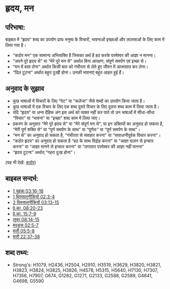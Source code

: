 # हृदय, मन #

## परिभाषा: ##

बाइबल में “हृदय” शब्द का उपयोग प्रायः मनुष्य के विचारों, भावनाओं इच्छाओं और लालसाओं के लिए काम में लिया गया है।

* “कठोर मन” एक सामान्य अभिव्यक्ति है जिसका अर्थ है हठ करके परमेश्वर की आज्ञा न मानना।
* “अपने पूरे हृदय से” या “मेरे पूरे मन से” अर्थात बिना आरक्षण, संपूर्ण समर्पण एवं इच्छा से।
* “मन में बसा लेना” अर्थात किसी बात को गंभीरता से लेते हुए जीवन में आत्मसात कर लेना। 
* “दिल टूटना” अर्थात बहुत दुःखी होना। उनकी भावनाएं बहुत आहत हुई हैं।

## अनुवाद के सुझाव ##

* कुछ भाषाओं में विचारों के लिए “पेट” या “कलेजा” जैसे शब्दों का उपयोग किया जाता है।
* कुछ भाषाओं में एक विचार के लिए एक शब्द दूसरे विचार के लिए दूसरा शब्द काम में लिया जाता है।
* यदि “हृदय” या अन्य दैहिक अंग इस अर्थ को व्यक्त नहीं कर पाते तो उन भाषाओं में सीधा-सीधा “विचार” या “भावना” या “इच्छा” शब्द काम में लिया जाए।
* प्रकरण के अनुसार “मेरे पूरे हृदय से” या “मेरे संपूर्ण मन से”, या इन उक्तियों का अनुवाद हो सकता है, “मेरी पूर्ण शक्ति से” या “पूर्ण समर्पण के साथ” या “पूर्णतः” या “पूर्ण समर्पण के साथ”।
* “मन से” का अनुवाद हो सकता है, “गंभीरता से व्यवहार करना” या “सावधानीपूर्वक विचार करना”।
* “कठोर हृदय” का अनुवाद हो सकता है “हठ के साथ विद्रोह करना” या “आज्ञा पालन से इन्कार करना” या “आज्ञा मानने से इन्कार करना” या “लगातार परमेश्वर की आज्ञा नहीं मानना”
* “हृदय टूटना” अर्थात् “गहरा दुःख होना”।

(यह भी देखें: [कठोर](../other/hard.md))

## बाइबल सन्दर्भ: ##

* [1 यूहन्ना 03:16-18](rc://hi/tn/help/1jn/03/16)
* [1 थिस्सलुनीकियों 02:3-4](rc://hi/tn/help/1th/02/03)
* [2 थिस्सलुनीकियों 03:13-15](rc://hi/tn/help/2th/03/13)
* [प्रे.का. 08:20-23](rc://hi/tn/help/act/08/20)
* [प्रे.का. 15:7-9](rc://hi/tn/help/act/15/07)
* [लूका 08:14-15](rc://hi/tn/help/luk/08/14)
* [मरकुस 02:5-7](rc://hi/tn/help/mrk/02/05)
* [मत्ती 05:5-8](rc://hi/tn/help/mat/05/05)
* [मत्ती 22:37-38](rc://hi/tn/help/mat/22/37)


## शब्द तथ्य: ##

* Strong's: H1079, H2436, H2504, H2910, H3519, H3629, H3820, H3821, H3823, H3824, H3825, H3826, H4578, H5315, H5640, H7130, H7307, H7356, H7907, G674, G1282, G1271, G2133, G2588, G2589, G4641, G4698, G5590
